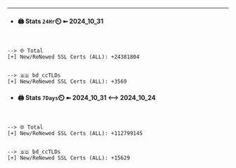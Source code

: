 

---
- #### 🖨️ **Stats** `24Hr`⏲️ ➼ 2024_10_31
```console


--> 🌐 Total
[+] New/ReNewed SSL Certs (ALL): +24381804


--> 🇧🇩 bd_ccTLDs
[+] New/ReNewed SSL Certs (ALL): +3569

```

- #### 🖨️ **Stats** `7Days`⏲️ ➼ 2024_10_31 <--> 2024_10_24
```console


--> 🌐 Total
[+] New/ReNewed SSL Certs (ALL): +112799145


--> 🇧🇩 bd_ccTLDs
[+] New/ReNewed SSL Certs (ALL): +15629

```

